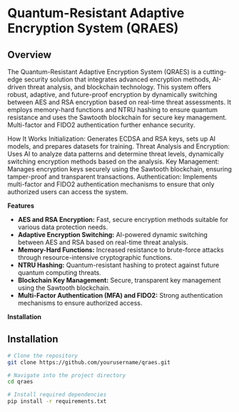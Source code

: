 # Quantum-Resistant Adaptive Encryption System (QRAES)

## Overview
The Quantum-Resistant Adaptive Encryption System (QRAES) is a cutting-edge security solution that integrates advanced encryption methods, AI-driven threat analysis, and blockchain technology. This system offers robust, adaptive, and future-proof encryption by dynamically switching between AES and RSA encryption based on real-time threat assessments. It employs memory-hard functions and NTRU hashing to ensure quantum resistance and uses the Sawtooth blockchain for secure key management. Multi-factor and FIDO2 authentication further enhance security.

How It Works
Initialization: Generates ECDSA and RSA keys, sets up AI models, and prepares datasets for training.
Threat Analysis and Encryption: Uses AI to analyze data patterns and determine threat levels, dynamically switching encryption methods based on the analysis.
Key Management: Manages encryption keys securely using the Sawtooth blockchain, ensuring tamper-proof and transparent transactions.
Authentication: Implements multi-factor and FIDO2 authentication mechanisms to ensure that only authorized users can access the system.

**Features**

- **AES and RSA Encryption:** Fast, secure encryption methods suitable for various data protection needs.
- **Adaptive Encryption Switching:** AI-powered dynamic switching between AES and RSA based on real-time threat analysis.
- **Memory-Hard Functions:** Increased resistance to brute-force attacks through resource-intensive cryptographic functions.
- **NTRU Hashing:** Quantum-resistant hashing to protect against future quantum computing threats.
- **Blockchain Key Management:** Secure, transparent key management using the Sawtooth blockchain.
- **Multi-Factor Authentication (MFA) and FIDO2:** Strong authentication mechanisms to ensure authorized access.

**Installation**

## Installation

```bash
# Clone the repository
git clone https://github.com/yourusername/qraes.git

# Navigate into the project directory
cd qraes

# Install required dependencies
pip install -r requirements.txt
